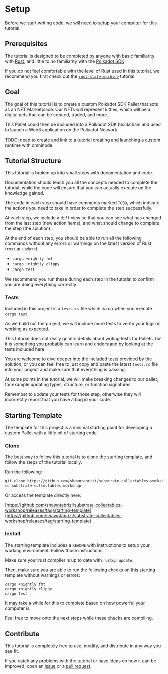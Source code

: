 # Setup

Before we start writing code, we will need to setup your computer for this tutorial.

## Prerequisites

The tutorial is designed to be completed by anyone with basic familiarity with [Rust](https://www.rust-lang.org/), and little to no familiarity with the [Polkadot SDK](https://github.com/paritytech/polkadot-sdk).

If you do not feel comfortable with the level of Rust used in this tutorial, we recommend you first check out the [`rust-state-machine`](https://github.com/shawntabrizi/rust-state-machine) tutorial.

## Goal

The goal of this tutorial is to create a custom Polkadot SDK Pallet that acts as an NFT Marketplace. Our NFTs will represent kitties, which will be a digital pets that can be created, traded, and more.

This Pallet could then be included into a Polkadot SDK blockchain and used to launch a Web3 application on the Polkadot Network.

TODO: need to create and link to a tutorial creating and launching a custom runtime with omninode.

## Tutorial Structure

This tutorial is broken up into small steps with documentation and code.

Documentation should teach you all the concepts needed to complete the tutorial, while the code will ensure that you can actually execute on the knowledge gained.

The code in each step should have comments marked `TODO`, which indicate the actions you need to take in order to complete the step successfully.

At each step, we include a `diff` view so that you can see what has changed from the last step (new action items), and what should change to complete the step (the solution).

At the end of each step, you should be able to run all the following commands without any errors or warnings on the latest version of Rust (`rustup update`):

- `cargo +nightly fmt`
- `cargo +nightly clippy`
- `cargo test`

We recommend you run these during each step in the tutorial to confirm you are doing everything correctly.

### Tests

Included in this project is a `tests.rs` file which is run when you execute `cargo test`.

As we build out the project, we will include more tests to verify your logic is working as expected.

This tutorial does not really go into details about writing tests for Pallets, but it is something you probably can learn and understand by looking at the tests included here.

You are welcome to dive deeper into the included tests provided by the solution, or you can feel free to just copy and paste the latest `tests.rs` file into your project and make sure that everything is passing.

At some points in the tutorial, we will make breaking changes to our pallet, for example updating types, structure, or function signatures.

Remember to update your tests for those step, otherwise they will incorrectly report that you have a bug in your code.

## Starting Template

The template for this project is a minimal starting point for developing a custom Pallet with a little bit of starting code.

### Clone

The best way to follow this tutorial is to clone the starting template, and follow the steps of the tutorial locally.

Run the following:

```bash
git clone https://github.com/shawntabrizi/substrate-collectables-workshop/ -b starting-template --single-branch
cd substrate-collectables-workshop
```

Or access the template directly here:

[https://github.com/shawntabrizi/substrate-collectables-workshop/releases/tag/starting-template](https://github.com/shawntabrizi/substrate-collectables-workshop/releases/tag/starting-template)

### Install

The starting template includes a `README` with instructions to setup your working environment. Follow those instructions.

Make sure your rust compiler is up to date with `rustup update`.

Then, make sure you are able to run the following checks on this starting template without warnings or errors:

```bash
cargo +nightly fmt
cargo +nightly clippy
cargo test
```

It may take a while for this to complete based on how powerful your computer is.

Feel free to move onto the next steps while these checks are compiling.

## Contribute

This tutorial is completely free to use, modify, and distribute in any way you see fit.

If you catch any problems with the tutorial or have ideas on how it can be improved, open an [issue](https://github.com/shawntabrizi/substrate-collectables-workshop/issues) or a [pull request](https://github.com/shawntabrizi/substrate-collectables-workshop/pulls).
